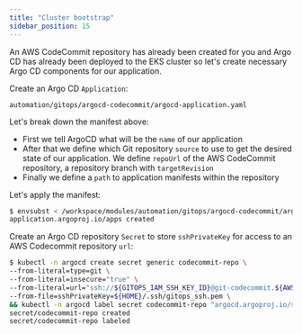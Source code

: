 ```yaml
---
title: "Cluster bootstrap"
sidebar_position: 15
---
```


An AWS CodeCommit repository has already been created for you and Argo CD has already been deployed to the EKS cluster so let's create necessary Argo CD components for our application.

Create an Argo CD `Application`:

```file
automation/gitops/argocd-codecommit/argocd-application.yaml
```

Let's break down the manifest above:

- First we tell ArgoCD what will be the `name` of our application
- After that we define which Git repository `source` to use to get the desired state of our application. We define `repoUrl` of the AWS CodeCommit repository, a repository branch with `targetRevision`
- Finally we define a `path` to application manifests within the repository

Let's apply the manifest:

```bash
$ envsubst < /workspace/modules/automation/gitops/argocd-codecommit/argocd-application.yaml | kubectl apply -f -
application.argoproj.io/apps created
```

Create an Argo CD repository `Secret` to store `sshPrivateKey` for access to an AWS Codecommit repository `url`:

```bash
$ kubectl -n argocd create secret generic codecommit-repo \
--from-literal=type=git \
--from-literal=insecure="true" \
--from-literal=url="ssh://${GITOPS_IAM_SSH_KEY_ID}@git-codecommit.${AWS_DEFAULT_REGION}.amazonaws.com/v1/repos/${EKS_CLUSTER_NAME}-gitops-argocd" \
--from-file=sshPrivateKey=${HOME}/.ssh/gitops_ssh.pem \
&& kubectl -n argocd label secret codecommit-repo "argocd.argoproj.io/secret-type=repository"
secret/codecommit-repo created
secret/codecommit-repo labeled
```
